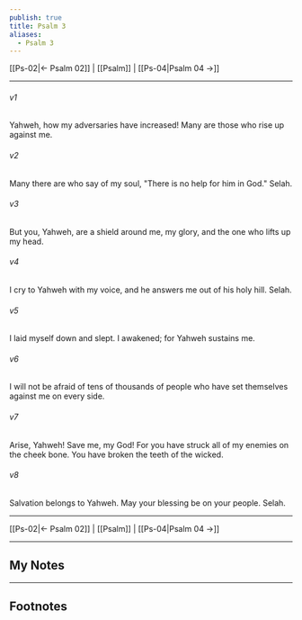 ```yaml
---
publish: true
title: Psalm 3
aliases:
  - Psalm 3
---
```


[[Ps-02|← Psalm 02]] | [[Psalm]] | [[Ps-04|Psalm 04 →]]
***



###### v1 
Yahweh, how my adversaries have increased! Many are those who rise up against me. 

###### v2 
Many there are who say of my soul, "There is no help for him in God." Selah. 

###### v3 
But you, Yahweh, are a shield around me, my glory, and the one who lifts up my head. 

###### v4 
I cry to Yahweh with my voice, and he answers me out of his holy hill. Selah. 

###### v5 
I laid myself down and slept. I awakened; for Yahweh sustains me. 

###### v6 
I will not be afraid of tens of thousands of people who have set themselves against me on every side. 

###### v7 
Arise, Yahweh! Save me, my God! For you have struck all of my enemies on the cheek bone. You have broken the teeth of the wicked. 

###### v8 
Salvation belongs to Yahweh. May your blessing be on your people. Selah.

***
[[Ps-02|← Psalm 02]] | [[Psalm]] | [[Ps-04|Psalm 04 →]]

---
## My Notes

---
## Footnotes